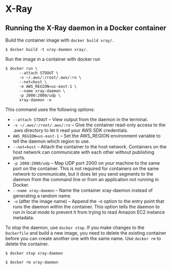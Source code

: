 # X-Ray




## Running the X-Ray daemon in a Docker container

Build the container image with `docker build xray/.`

```$ docker build -t xray-daemon xray/.```


Run the image in a container with docker run

```commandline
$ docker run \
      --attach STDOUT \
      -v ~/.aws/:/root/.aws/:ro \
      --net=host \
      -e AWS_REGION=us-east-1 \
      --name xray-daemon \
      -p 2000:2000/udp \
      xray-daemon -o
```

This command uses the following options:

- `--attach STDOUT` – View output from the daemon in the terminal.
- `-v ~/.aws/:/root/.aws/:ro` – Give the container read-only access to the .aws directory to let it read your AWS SDK credentials.
- `AWS_REGION=us-east-1` – Set the AWS_REGION environment variable to tell the daemon which region to use.
- `--net=host` – Attach the container to the host network. Containers on the host network can communicate with each other without publishing ports.
- `-p 2000:2000/udp` – Map UDP port 2000 on your machine to the same port on the container. This is not required for containers on the same network to communicate, but it does let you send segments to the daemon from the command line or from an application not running in Docker.
- `--name xray-daemon` – Name the container xray-daemon instead of generating a random name.
- `-o` (after the image name) – Append the -o option to the entry point that runs the daemon within the container. This option tells the daemon to run in local mode to prevent it from trying to read Amazon EC2 instance metadata.

To stop the daemon, use `docker stop`. If you make changes to the `Dockerfile` and build a new image, you need to delete the existing container before you can create another one with the same name. Use `docker rm` to delete the container.

`$ docker stop xray-daemon`

`$ docker rm xray-daemon`
